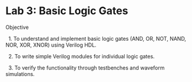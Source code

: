 # Lab 3: Basic Logic Gates



Objective

&nbsp;   1. To understand and implement basic logic gates (AND, OR, NOT, NAND, NOR, XOR, XNOR) using Verilog HDL.

&nbsp;   2. To write simple Verilog modules for individual logic gates.

&nbsp;   3. To verify the functionality through testbenches and waveform simulations.



